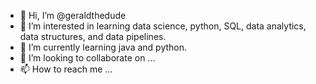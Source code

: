 - 👋 Hi, I’m @geraldthedude
- 👀 I’m interested in learning data science, python, SQL, data analytics, data structures, and data pipelines.
- 🌱 I’m currently learning java and python.
- 💞️ I’m looking to collaborate on ...
- 📫 How to reach me ...

<!---
geraldthedude/geraldthedude is a ✨ special ✨ repository because its `README.md` (this file) appears on your GitHub profile.
You can click the Preview link to take a look at your changes.
--->

